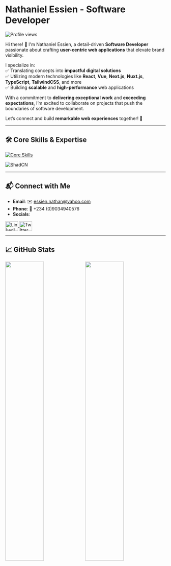 # Nathaniel Essien - Software Developer  

<p align="left">  
  <img src="https://komarev.com/ghpvc/?username=nathaniyell&label=Profile%20views&color=0e75b6&style=flat" alt="Profile views" />  
</p>

Hi there! 👋 I'm Nathaniel Essien, a detail-driven **Software Developer** passionate about crafting **user-centric web applications** that elevate brand visibility.  

I specialize in:  
✅ Translating concepts into **impactful digital solutions**  
✅ Utilizing modern technologies like **React**, **Vue**, **Next.js**, **Nuxt.js**, **TypeScript**, **TailwindCSS**, and more  
✅ Building **scalable** and **high-performance** web applications  

With a commitment to **delivering exceptional work** and **exceeding expectations**, I’m excited to collaborate on projects that push the boundaries of software development.  

Let’s connect and build **remarkable web experiences** together! 🚀  

---

## 🛠️ Core Skills & Expertise  

[![Core Skills](https://skillicons.dev/icons?i=react,vue,nextjs,nuxtjs,js,ts,cypress,git,bitbucket,gitlab,pinia,html,css,tailwindcss,materialui,styledcomponents,vuetify,mongodb,postgres,firebase,supabase,express,nodejs,prisma,postman)](https://skillicons.dev)  

![ShadCN](https://img.shields.io/badge/shadcn-ui-%2320232A.svg?style=for-the-badge&logoColor=white)  

---

## 📬 Connect with Me  

- **Email**: ✉️ [essien.nathan@yahoo.com](mailto:essien.nathan@yahoo.com)  
- **Phone**: 📱 +234 (0)9034940576  
- **Socials**:  
<p align="left">
  <a href="https://www.linkedin.com/in/thaniyell" target="_blank">  
    <img align="center" src="https://raw.githubusercontent.com/rahuldkjain/github-profile-readme-generator/master/src/images/icons/Social/linked-in-alt.svg" alt="LinkedIn" height="30" width="40" />  
  </a>  
  <a href="https://twitter.com/_kvngNath" target="_blank">  
    <img align="center" src="https://raw.githubusercontent.com/rahuldkjain/github-profile-readme-generator/master/src/images/icons/Social/twitter.svg" alt="Twitter" height="30" width="40" />  
  </a>  
</p> 

---

## 📈 GitHub Stats  

<div>  
  <img src="https://github-readme-stats.anuraghazra1.vercel.app/api?username=nathaniyell&show_icons=true&theme=tokyonight" width="49%" />  
  <img src="https://github-readme-stats.vercel.app/api/top-langs/?username=nathaniyell&layout=compact&hide=html,css&theme=tokyonight" width="49%" />  
</div>  

